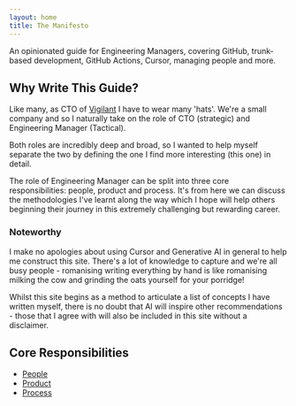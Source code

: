 ```yaml
---
layout: home
title: The Manifesto
---
```


An opinionated guide for Engineering Managers, covering GitHub,
trunk-based development, GitHub Actions, Cursor, managing people
and more.

<!-- markdownlint-disable MD002 -->
## Why Write This Guide?
<!-- markdownlint-enable MD002 -->

Like many, as CTO of [Vigilant](https://vigilantapps.com)
I have to wear many 'hats'. We're a small company and so I naturally
take on the role of CTO (strategic) and Engineering Manager (Tactical).

Both roles are incredibly deep and broad, so I wanted to help myself
separate the two by defining the one I find more interesting (this one)
in detail.

The role of Engineering Manager can be split into three core
responsibilities: people, product and process. It's from here we can
discuss the methodologies I've learnt along the way which I hope will
help others beginning their journey in this extremely challenging
but rewarding career.

### Noteworthy

I make no apologies about using Cursor and Generative AI in general to
help me construct this site. There's a lot of knowledge to capture and
we're all busy people - romanising writing everything by hand is like
romanising milking the cow and grinding the oats yourself for your porridge!

Whilst this site begins as a method to articulate a list of concepts I
have written myself, there is no doubt that AI will inspire other
recommendations - those that I agree with will also be included in this site
without a disclaimer.

## Core Responsibilities

- [People](people.md)
- [Product](product.md)
- [Process](process.md)
